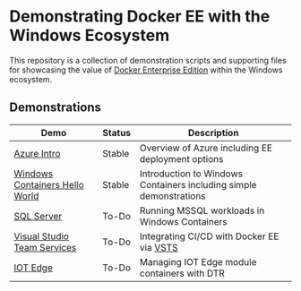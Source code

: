 # Demonstrating Docker EE with the Windows Ecosystem

This repository is a collection of demonstration scripts and supporting files for showcasing the value of [Docker Enterprise Edition](https://www.docker.com/enterprise-edition) within the Windows ecosystem. 

## Demonstrations

| Demo | Status | Description |
| --- | --- | --- |
| [Azure Intro](./00-azure-intro) | Stable | Overview of Azure including EE deployment options |
| [Windows Containers Hello World](./01-hello-world) | Stable | Introduction to Windows Containers including simple demonstrations |
| [SQL Server](./02-sql) | To-Do | Running MSSQL workloads in Windows Containers |
| [Visual Studio Team Services](./03-vsts) | To-Do | Integrating CI/CD with Docker EE via [VSTS](https://www.visualstudio.com/team-services/) |
| [IOT Edge](./04-iot) | To-Do | Managing IOT Edge module containers with DTR |